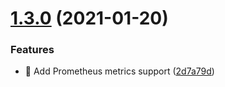 # [1.3.0](https://github.com/splunk/fabric-logger/compare/v1.2.1...v1.3.0) (2021-01-20)


### Features

* 🎸 Add Prometheus metrics support ([2d7a79d](https://github.com/splunk/fabric-logger/commit/2d7a79d26159e1b1f23959ef79a8f249c5e64f47))
